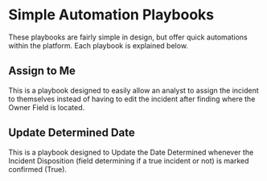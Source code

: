 # Simple Automation Playbooks
These playbooks are fairly simple in design, but offer quick automations within the platform. Each playbook is explained below.


## Assign to Me
This is a playbook designed to easily allow an analyst to assign the incident to themselves instead of having to edit the incident after finding where the Owner Field is located.

## Update Determined Date
This is a playbook designed to Update the Date Determined whenever the Incident Disposition (field determining if a true incident or not) is marked confirmed (True).
